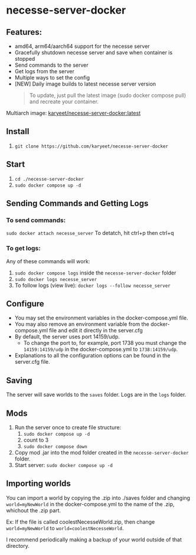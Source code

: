 # necesse-server-docker
 
 ## Features:
 - amd64, arm64/aarch64 support for the necesse server
 - Gracefully shutdown necesse server and save when container is stopped
 - Send commands to the server
 - Get logs from the server
 - Multiple ways to set the config
 - [NEW] Daily image builds to latest necesse server version
      >To update, just pull the latest image (sudo docker compose pull) and recreate your container.

Multiarch image: [karyeet/necesse-server-docker:latest](https://hub.docker.com/r/karyeet/necesse-server-docker)

## Install

1. `git clone https://github.com/karyeet/necesse-server-docker `

## Start
1. `cd ./necesse-server-docker`
2. `sudo docker compose up -d`

## Sending Commands and Getting Logs

### To send commands:
`sudo docker attach necesse_server`
To detatch, hit ctrl+p then ctrl+q

### To get logs:
Any of these commands will work:
1. `sudo docker compose logs` inside the `necesse-server-docker` folder
2. `sudo docker logs necesse_server`
3. To follow logs (view live): `docker logs --follow necesse_server`


## Configure

- You may set the environment variables in the docker-compose.yml file.
- You may also remove an environment variable from the docker-compose.yml file and edit it directly in the server.cfg
- By default, the server uses port 14159/udp.
  - To change the port to, for example, port 1738 you must change the `14159:14159/udp` in the docker-compose.yml to `1738:14159/udp`.
- Explanations to all the configuration options can be found in the server.cfg file.

## Saving
The server will save worlds to the `saves` folder.
Logs are in the `logs` folder.

## Mods
1. Run the server once to create file structure: 
    1. `sudo docker compose up -d`
    2. count to 3
    3. `sudo docker compose down`
2. Copy mod .jar into the mod folder created in the `necesse-server-docker` folder.
3. Start server: `sudo docker compose up -d`


## Importing worlds
You can import a world by copying the .zip into ./saves folder and changing `world=myNewWorld` in the docker-compose.yml to the name of the .zip, whichout the .zip part.

Ex: If the file is called coolestNecesseWorld.zip, then change `world=myNewWorld` to `world=coolestNecesseWorld`.

I recommend periodically making a backup of your world outside of that directory.


